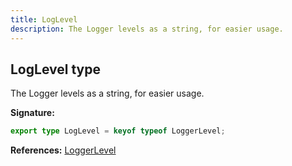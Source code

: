 ```yaml
---
title: LogLevel
description: The Logger levels as a string, for easier usage.
---
```


## LogLevel type

The Logger levels as a string, for easier usage.

**Signature:**

```ts
export type LogLevel = keyof typeof LoggerLevel;
```

**References:** [LoggerLevel](/api/interfaces/loggerlevel)

